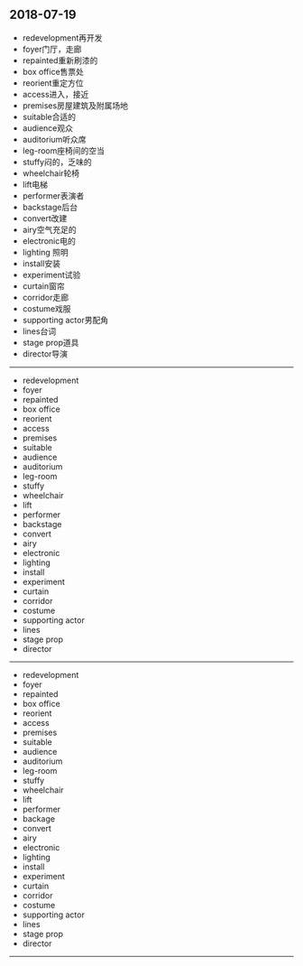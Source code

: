 2018-07-19
---
- redevelopment再开发
- foyer门厅，走廊
- repainted重新刷漆的
- box office售票处
- reorient重定方位
- access进入，接近
- premises房屋建筑及附属场地
- suitable合适的
- audience观众
- auditorium听众席
- leg-room座椅间的空当
- stuffy闷的，乏味的
- wheelchair轮椅
- lift电梯
- performer表演者
- backstage后台
- convert改建
- airy空气充足的
- electronic电的
- lighting 照明
- install安装
- experiment试验
- curtain窗帘
- corridor走廊
- costume戏服
- supporting actor男配角
- lines台词
- stage prop道具
- director导演
---
- redevelopment 
- foyer 
- repainted 
- box office 
- reorient 
- access 
- premises 
- suitable 
- audience 
- auditorium 
- leg-room 
- stuffy 
- wheelchair 
- lift 
- performer 
- backstage 
- convert
- airy 
- electronic 
- lighting 
- install 
- experiment 
- curtain 
- corridor 
- costume 
- supporting actor 
- lines 
- stage prop 
- director 
---
- redevelopment 
- foyer 
- repainted 
- box office 
- reorient 
- access 
- premises 
- suitable 
- audience
- auditorium
- leg-room
- stuffy 
- wheelchair 
- lift 
- performer 
- backage 
- convert 
- airy 
- electronic 
- lighting 
- install 
- experiment 
- curtain 
- corridor 
- costume 
- supporting actor 
- lines 
- stage prop
- director
---